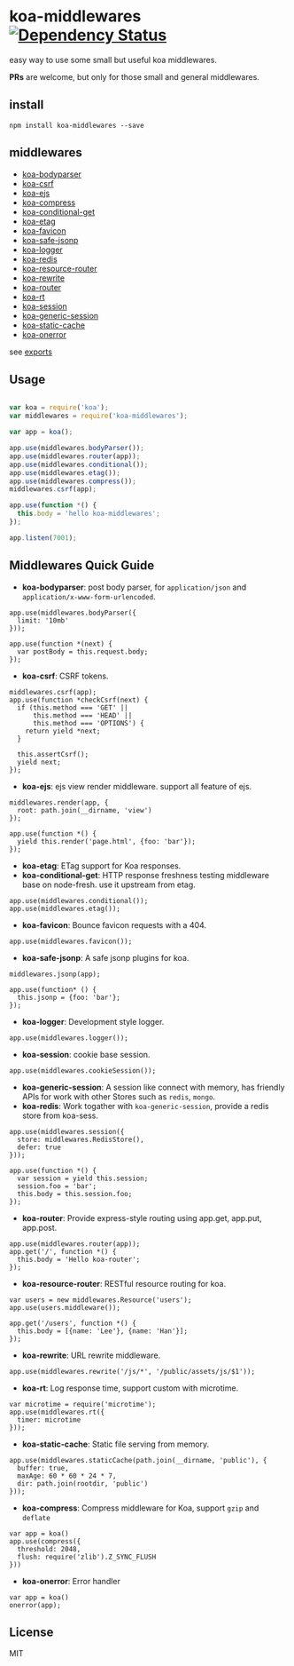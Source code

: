 koa-middlewares [![Dependency Status](https://gemnasium.com/cnpm/koa-middlewares.svg)](https://gemnasium.com/dead-horse/koa-middlewares)
===============

easy way to use some small but useful koa middlewares.

**PRs** are welcome, but only for those small and general middlewares.

## install

```
npm install koa-middlewares --save
```

## middlewares

* [koa-bodyparser](https://github.com/dead-horse/koa-body-parser)
* [koa-csrf](https://github.com/koajs/csrf)
* [koa-ejs](https://github.com/dead-horse/koa-ejs)
* [koa-compress](https://github.com/koajs/koa-compress)
* [koa-conditional-get](https://github.com/koajs/koa-conditional-get)
* [koa-etag](https://github.com/koajs/etag)
* [koa-favicon](https://github.com/koajs/favicon)
* [koa-safe-jsonp](https://github.com/koajs/koa-safe-jsonp)
* [koa-logger](https://github.com/koajs/logger)
* [koa-redis](https://github.com/dead-horse/koa-redis)
* [koa-resource-router](https://github.com/alexmingoia/koa-resource-router)
* [koa-rewrite](https://github.com/koajs/rewrite)
* [koa-router](https://github.com/alexmingoia/koa-router)
* [koa-rt](https://github.com/dead-horse/koa-rt)
* [koa-session](https://github.com/koajs/session)
* [koa-generic-session](https://github.com/koajs/generic-session)
* [koa-static-cache](https://github.com/koajs/static-cache)
* [koa-onerror](https://github.com/koajs/onerror)

see [exports](https://github.com/dead-horse/koa-middlewares/blob/master/index.js)

## Usage

```js

var koa = require('koa');
var middlewares = require('koa-middlewares');

var app = koa();

app.use(middlewares.bodyParser());
app.use(middlewares.router(app));
app.use(middlewares.conditional());
app.use(middlewares.etag());
app.use(middlewares.compress());
middlewares.csrf(app);

app.use(function *() {
  this.body = 'hello koa-middlewares';
});

app.listen(7001);
```

## Middlewares Quick Guide

* **koa-bodyparser**: post body parser,
for `application/json` and `application/x-www-form-urlencoded`.

```
app.use(middlewares.bodyParser({
  limit: '10mb'
}));

app.use(function *(next) {
  var postBody = this.request.body;
});
```

* **koa-csrf**: CSRF tokens.

```
middlewares.csrf(app);
app.use(function *checkCsrf(next) {
  if (this.method === 'GET' ||
      this.method === 'HEAD' ||
      this.method === 'OPTIONS') {
    return yield *next;
  }

  this.assertCsrf();
  yield next;
});
```

* **koa-ejs**: ejs view render middleware. support all feature of ejs.

```
middlewares.render(app, {
  root: path.join(__dirname, 'view')
});

app.use(function *() {
  yield this.render('page.html', {foo: 'bar'});
});
```

* **koa-etag**: ETag support for Koa responses.
* **koa-conditional-get**: HTTP response freshness testing middleware base on node-fresh.
use it upstream from etag.

```
app.use(middlewares.conditional());
app.use(middlewares.etag());
```

* **koa-favicon**: Bounce favicon requests with a 404.

```
app.use(middlewares.favicon());
```

* **koa-safe-jsonp**: A safe jsonp plugins for koa.

```
middlewares.jsonp(app);

app.use(function* () {
  this.jsonp = {foo: 'bar'};
});
```

* **koa-logger**: Development style logger.

```
app.use(middlewares.logger());
```

* **koa-session**: cookie base session.

```
app.use(middlewares.cookieSession());
```

* **koa-generic-session**: A session like connect with memory,
has friendly APIs for work with other Stores such as `redis`, `mongo`.
* **koa-redis**: Work togather with `koa-generic-session`, provide a redis store from koa-sess.

```
app.use(middlewares.session({
  store: middlewares.RedisStore(),
  defer: true
}));

app.use(function *() {
  var session = yield this.session;
  session.foo = 'bar';
  this.body = this.session.foo;
});
```

* **koa-router**: Provide express-style routing using app.get, app.put, app.post.

```
app.use(middlewares.router(app));
app.get('/', function *() {
  this.body = 'Hello koa-router';
});
```

* **koa-resource-router**: RESTful resource routing for koa.

```
var users = new middlewares.Resource('users');
app.use(users.middleware());

app.get('/users', function *() {
  this.body = [{name: 'Lee'}, {name: 'Han'}];
});
```

* **koa-rewrite**: URL rewrite middleware.

```
app.use(middlewares.rewrite('/js/*', '/public/assets/js/$1'));
```

* **koa-rt**: Log response time, support custom with microtime.

```
var microtime = require('microtime');
app.use(middlewares.rt({
  timer: microtime
}));
```

* **koa-static-cache**: Static file serving from memory.

```
app.use(middlewares.staticCache(path.join(__dirname, 'public'), {
  buffer: true,
  maxAge: 60 * 60 * 24 * 7,
  dir: path.join(rootdir, 'public')
}));
```

* **koa-compress**: Compress middleware for Koa, support `gzip` and `deflate`

```
var app = koa()
app.use(compress({
  threshold: 2048,
  flush: require('zlib').Z_SYNC_FLUSH
}))
```

* **koa-onerror**: Error handler

```
var app = koa()
onerror(app);
```

## License
MIT

